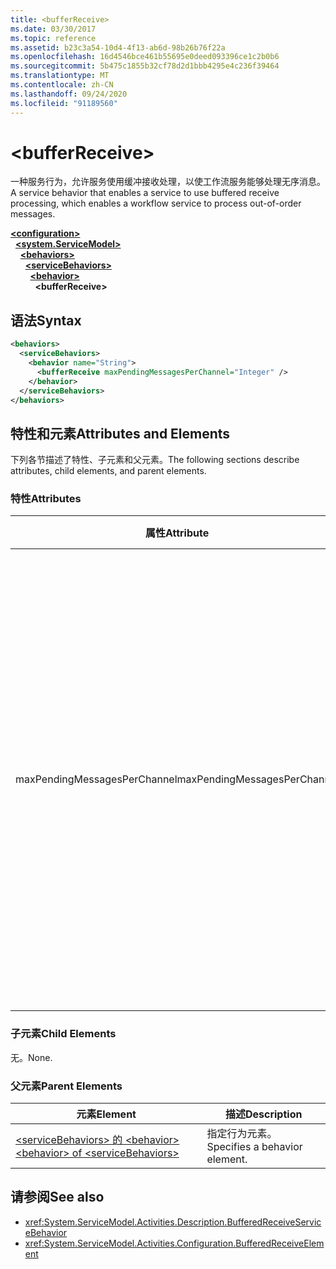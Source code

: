 ```yaml
---
title: <bufferReceive>
ms.date: 03/30/2017
ms.topic: reference
ms.assetid: b23c3a54-10d4-4f13-ab6d-98b26b76f22a
ms.openlocfilehash: 16d4546bce461b55695e0deed093396ce1c2b0b6
ms.sourcegitcommit: 5b475c1855b32cf78d2d1bbb4295e4c236f39464
ms.translationtype: MT
ms.contentlocale: zh-CN
ms.lasthandoff: 09/24/2020
ms.locfileid: "91189560"
---
```

# \<bufferReceive>

<span data-ttu-id="c467c-101">一种服务行为，允许服务使用缓冲接收处理，以使工作流服务能够处理无序消息。</span><span class="sxs-lookup"><span data-stu-id="c467c-101">A service behavior that enables a service to use buffered receive processing, which enables a workflow service to process out-of-order messages.</span></span>  
  
[**\<configuration>**](../configuration-element.md)\
&nbsp;&nbsp;[**\<system.ServiceModel>**](system-servicemodel-of-workflow.md)\
&nbsp;&nbsp;&nbsp;&nbsp;[**\<behaviors>**](behaviors-of-workflow.md)\
&nbsp;&nbsp;&nbsp;&nbsp;&nbsp;&nbsp;[**\<serviceBehaviors>**](servicebehaviors-of-workflow.md)\
&nbsp;&nbsp;&nbsp;&nbsp;&nbsp;&nbsp;&nbsp;&nbsp;[**\<behavior>**](behavior-of-servicebehaviors-of-workflow.md)\
&nbsp;&nbsp;&nbsp;&nbsp;&nbsp;&nbsp;&nbsp;&nbsp;&nbsp;&nbsp;**\<bufferReceive>**  
  
## <a name="syntax"></a><span data-ttu-id="c467c-102">语法</span><span class="sxs-lookup"><span data-stu-id="c467c-102">Syntax</span></span>  
  
```xml  
<behaviors>
  <serviceBehaviors>
    <behavior name="String">
      <bufferReceive maxPendingMessagesPerChannel="Integer" />
    </behavior>
  </serviceBehaviors>
</behaviors>  
```  
  
## <a name="attributes-and-elements"></a><span data-ttu-id="c467c-103">特性和元素</span><span class="sxs-lookup"><span data-stu-id="c467c-103">Attributes and Elements</span></span>  

 <span data-ttu-id="c467c-104">下列各节描述了特性、子元素和父元素。</span><span class="sxs-lookup"><span data-stu-id="c467c-104">The following sections describe attributes, child elements, and parent elements.</span></span>  
  
### <a name="attributes"></a><span data-ttu-id="c467c-105">特性</span><span class="sxs-lookup"><span data-stu-id="c467c-105">Attributes</span></span>  
  
|<span data-ttu-id="c467c-106">属性</span><span class="sxs-lookup"><span data-stu-id="c467c-106">Attribute</span></span>|<span data-ttu-id="c467c-107">描述</span><span class="sxs-lookup"><span data-stu-id="c467c-107">Description</span></span>|  
|---------------|-----------------|  
|<span data-ttu-id="c467c-108">maxPendingMessagesPerChannel</span><span class="sxs-lookup"><span data-stu-id="c467c-108">maxPendingMessagesPerChannel</span></span>|<span data-ttu-id="c467c-109">一个整数，指定每个通道允许的最大挂起消息数。</span><span class="sxs-lookup"><span data-stu-id="c467c-109">An integer that specifies the maximum number of pending messages allowed for each channel.</span></span> <span data-ttu-id="c467c-110">默认值为 512。</span><span class="sxs-lookup"><span data-stu-id="c467c-110">The default value is 512.</span></span> <span data-ttu-id="c467c-111">此属性限制工作流服务可接收的无序消息数。</span><span class="sxs-lookup"><span data-stu-id="c467c-111">This property limits the number of out-of-order messages that can be received by a workflow service.</span></span>|  
  
### <a name="child-elements"></a><span data-ttu-id="c467c-112">子元素</span><span class="sxs-lookup"><span data-stu-id="c467c-112">Child Elements</span></span>  

 <span data-ttu-id="c467c-113">无。</span><span class="sxs-lookup"><span data-stu-id="c467c-113">None.</span></span>  
  
### <a name="parent-elements"></a><span data-ttu-id="c467c-114">父元素</span><span class="sxs-lookup"><span data-stu-id="c467c-114">Parent Elements</span></span>  
  
|<span data-ttu-id="c467c-115">元素</span><span class="sxs-lookup"><span data-stu-id="c467c-115">Element</span></span>|<span data-ttu-id="c467c-116">描述</span><span class="sxs-lookup"><span data-stu-id="c467c-116">Description</span></span>|  
|-------------|-----------------|  
|[<span data-ttu-id="c467c-117">\<serviceBehaviors> 的 \<behavior></span><span class="sxs-lookup"><span data-stu-id="c467c-117">\<behavior> of \<serviceBehaviors></span></span>](behavior-of-servicebehaviors-of-workflow.md)|<span data-ttu-id="c467c-118">指定行为元素。</span><span class="sxs-lookup"><span data-stu-id="c467c-118">Specifies a behavior element.</span></span>|  
  
## <a name="see-also"></a><span data-ttu-id="c467c-119">请参阅</span><span class="sxs-lookup"><span data-stu-id="c467c-119">See also</span></span>

- <xref:System.ServiceModel.Activities.Description.BufferedReceiveServiceBehavior>
- <xref:System.ServiceModel.Activities.Configuration.BufferedReceiveElement>
